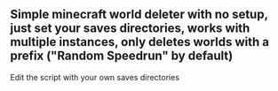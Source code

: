 ## Simple minecraft world deleter with no setup, just set your saves directories, works with multiple instances, only deletes worlds with a prefix ("Random Speedrun" by default)
Edit the script with your own saves directories
